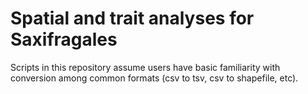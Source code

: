 # Spatial and trait analyses for Saxifragales
Scripts in this repository assume users have basic familiarity with conversion among common formats (csv to tsv, csv to shapefile, etc).
